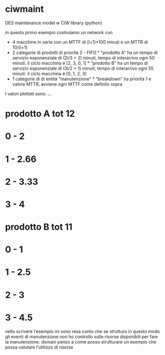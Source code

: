 # ciwmaint
DES maintenance model w CIW library (python)

in questo primo esempio costruiamo un network con
- 4 macchine in serie con un MTTF di (i+1)*100 minuti e un MTTR di 10/(i+1)
- 2 categorie di prodotti di priorità 2 - FIFO
    ° "prodotto A" ha un tempo di servizio esponenziale di (2i/3 + 2) minuti, tempo di interarrivo ogni 50 minuti. il ciclo macchina è [2, 3, 0, 1]
    ° "prodotto B" ha un tempo di servizio esponenziale di (3i/2 + 1) minuti, tempo di interarrivo ogni 55 minuti. il ciclo macchina è [0, 1, 2, 3]
- 1 categorie di di entità "manutenzione"
    ° "breakdown" ha priorità 1 e valore MTTR, avviene ogni MTTF come definito sopra

I valori plottati sono:
...

# prodotto A tot 12
# 0 - 2
# 1 - 2.66
# 2 - 3.33
# 3 - 4

# prodotto B tot 11
# 0 - 1
# 1 - 2.5
# 2 - 3
# 3 - 4.5

nello scrivere l'esempio mi sono resa conto che se strutturo in questo modo gli eventi di manutenzione non ho controllo sulle risorse disponibili per fare la manutenzione. domani penso a come posso strutturare un esempio che possa valutare l'utilizzo di risorse